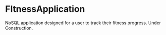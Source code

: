# FItnessApplication

NoSQL application designed for a user to track their fitness progress.
Under Construction.